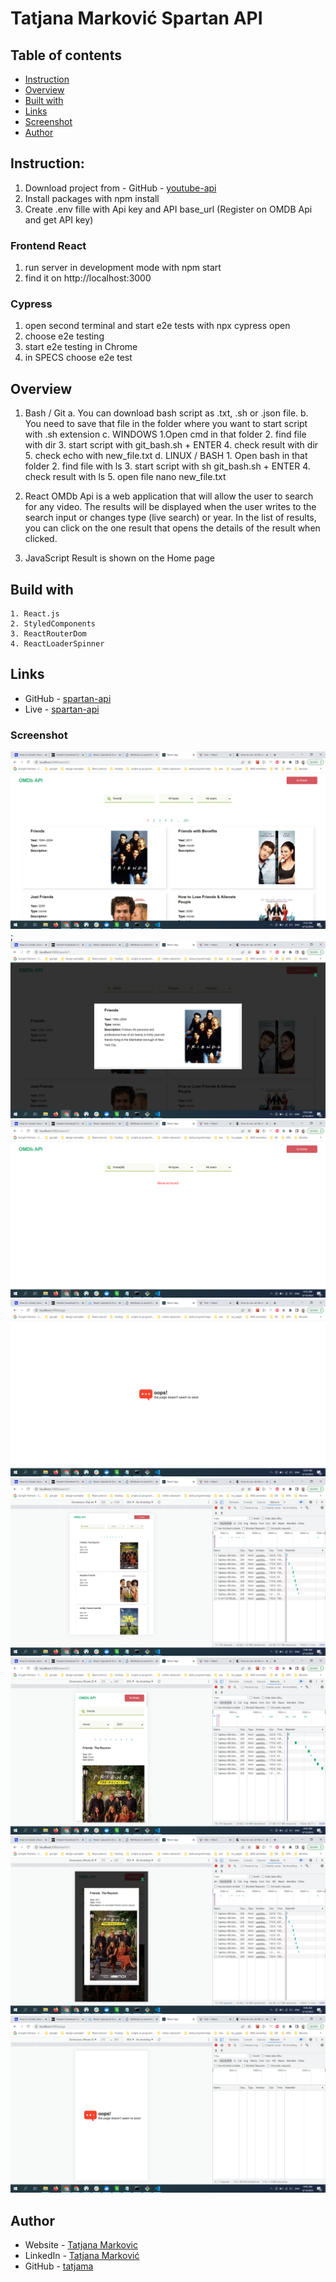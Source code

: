 # Tatjana Marković Spartan API 

## Table of contents

  - [Instruction](#instruction)
  - [Overview](#overview)
  - [Built with](#built-with)
  - [Links](#links)
  - [Screenshot](#screenshot)
  - [Author](#author)

## Instruction:
1. Download project from - GitHub - [youtube-api](https://github.com/tatjama/spartan) 
2. Install packages with 
    npm install
3. Create .env fille with Api key and API base_url (Register on OMDB Api and get API key)

### Frontend React
1. run server in development mode with
    npm start
2. find it on
    http://localhost:3000

### Cypress
1. open second terminal and start e2e tests with
    npx cypress open
2. choose e2e testing
3. start e2e testing in Chrome
4. in SPECS choose e2e test

## Overview

1. Bash / Git
    a. You can download bash script as .txt, .sh or .json file. 
    b. You need to save that file in the folder where you want to start script with .sh extension
    c. WINDOWS 
        1.Open cmd in that folder
        2. find file with
            dir
        3. start script with
            git_bash.sh + ENTER
        4. check result with
            dir
        5. check echo with
            new_file.txt
    d. LINUX / BASH
        1. Open bash in that folder
        2. find file with
            ls
        3. start script with
            sh git_bash.sh + ENTER
        4. check result with
            ls
        5. open file
            nano new_file.txt
        
2. React
    OMDb Api is a web application that will allow the user to search for any video.
    The results will be displayed when the user writes to the search input or changes type (live search) or year. 
    In the list of results, you can click on the one result that opens the details of the result when clicked.

3. JavaScript
    Result is shown on the Home page
## Build with 
    1. React.js
    2. StyledComponents
    3. ReactRouterDom
    4. ReactLoaderSpinner

## Links

- GitHub - [spartan-api](https://github.com/tatjama/spartan)
- Live - [spartan-api]()

### Screenshot
![Full screen](./public/screenshots/full.PNG);
![Full screen modal](./public/screenshots/fullModal.PNG)
![Full screen Error](./public/screenshots/fullError.PNG)
![Full screen 404](./public/screenshots/noFound.PNG)
![Tablet](./public/screenshots/tablet.png)
![Mobile](./public/screenshots/mobile.png)
![Mobile Modal](./public/screenshots/mobileModal.png)
![Mobile Error](./public/screenshots/mobileError.png)


## Author
- Website - [Tatjana Markovic](https://my-react-portfolio-tatjana.vercel.app/)
- LinkedIn - [Tatjana Marković](https://www.linkedin.com/in/tatjana-markovi%C4%87-919501189/)
- GitHub - [tatjama](https://github.com/tatjama)


